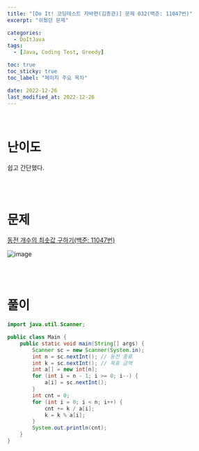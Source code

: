 ```yaml
---
title: "[Do It! 코딩테스트 자바편(김종관)] 문제 032(백준: 11047번)"
excerpt: "쉬웠던 문제"

categories:
  - DoItJava
tags:
  - [Java, Coding Test, Greedy]

toc: true
toc_sticky: true
toc_label: "페이지 주요 목차"

date: 2022-12-26
last_modified_at: 2022-12-26
---
```


<br>

# 난이도

쉽고 간단했다.

<br><br>

# 문제

[동전 개수의 최솟값 구하기(백준: 11047번)](https://www.acmicpc.net/problem/11047)

![image](https://user-images.githubusercontent.com/112764753/209499930-07d4ee8e-1cff-487e-b498-5169c4c8f991.png)

<br><br>

# 풀이

```java
import java.util.Scanner;

public class Main {
    public static void main(String[] args) {
        Scanner sc = new Scanner(System.in);
        int n = sc.nextInt(); // 동전 종류
        int k = sc.nextInt(); // 목표 금액
        int a[] = new int[n];
        for (int i = n - 1; i >= 0; i--) {
            a[i] = sc.nextInt();
        }
        int cnt = 0;
        for (int i = 0; i < n; i++) {
            cnt += k / a[i];
            k = k % a[i];
        }
        System.out.println(cnt);
    }
}
```
